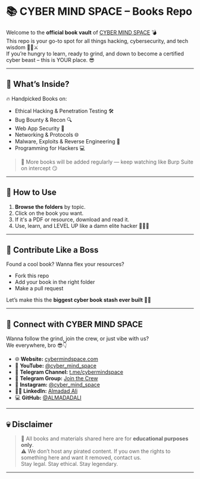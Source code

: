 # 📚 CYBER MIND SPACE – Books Repo

Welcome to the **official book vault** of [CYBER MIND SPACE](https://cybermindspace.com) 💣  
This repo is your go-to spot for all things hacking, cybersecurity, and tech wisdom 👨‍💻⚔️  
If you’re hungry to learn, ready to grind, and down to become a certified cyber beast – this is YOUR place. 😎

---

## 🧠 What’s Inside?

🔥 Handpicked Books on:
- Ethical Hacking & Penetration Testing 🛠️
- Bug Bounty & Recon 🔍
- Web App Security 🔐
- Networking & Protocols 🌐
- Malware, Exploits & Reverse Engineering 🧬
- Programming for Hackers 💻

> 👀 More books will be added regularly — keep watching like Burp Suite on intercept 😏

---

## 🚀 How to Use

1. **Browse the folders** by topic.
2. Click on the book you want.
3. If it's a PDF or resource, download and read it.
4. Use, learn, and LEVEL UP like a damn elite hacker 🧑‍💻💥

---

## 🤝 Contribute Like a Boss

Found a cool book? Wanna flex your resources?  
- Fork this repo
- Add your book in the right folder
- Make a pull request

Let’s make this the **biggest cyber book stash ever built** 📘🔥

---

## 📡 Connect with CYBER MIND SPACE

Wanna follow the grind, join the crew, or just vibe with us?  
We everywhere, bro 😎👇

- 🌐 **Website:** [cybermindspace.com](https://cybermindspace.com/)
- 🎥 **YouTube:** [@cyber_mind_space](https://www.youtube.com/@cyber_mind_space)
- 📢 **Telegram Channel:** [t.me/cybermindspace](https://t.me/cybermindspace)
- 💬 **Telegram Group:** [Join the Crew](https://t.me/+LJvMwjAE6yA5YWQ1)
- 📸 **Instagram:** [@cyber_mind_space](https://instagram.com/cyber_mind_space)
- 👨‍💼 **LinkedIn:** [Almadad Ali](https://linkedin.com/in/almadadali)
- 💻 **GitHub:** [@ALMADADALI](https://github.com/ALMADADALI)

---

## 💀 Disclaimer

> 📛 All books and materials shared here are for **educational purposes only**.  
> ⚠️ We don’t host any pirated content. If you own the rights to something here and want it removed, contact us.  
> Stay legal. Stay ethical. Stay legendary.

---

